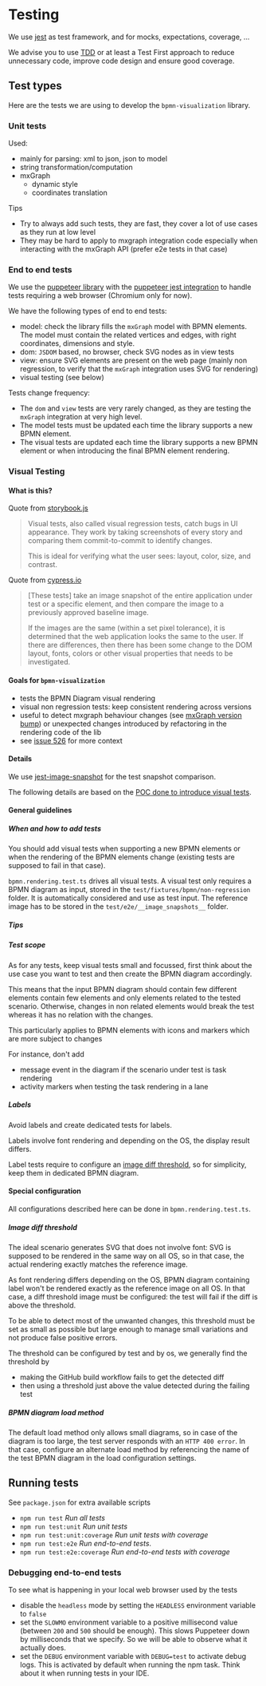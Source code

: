 # Testing

We use [jest](https://jestjs.io) as test framework, and for mocks, expectations, coverage, ...

We advise you to use [TDD](https://fr.wikipedia.org/wiki/Test_Driven_Development) or at least a Test First approach to reduce unnecessary code, improve code design and ensure good
coverage.

## Test types 

Here are the tests we are using to develop the `bpmn-visualization` library.

### Unit tests

Used:
- mainly for parsing: xml to json, json to model
- string transformation/computation
- mxGraph
  - dynamic style
  - coordinates translation


Tips
- Try to always add such tests, they are fast, they cover a lot of use cases as they run at low level 
- They may be hard to apply to mxgraph integration code especially when interacting with the mxGraph API (prefer e2e tests in that case)


### End to end tests

We use the [puppeteer library](https://github.com/puppeteer/puppeteer/) with the [puppeteer jest integration](https://jestjs.io/docs/en/puppeteer) to handle
tests requiring a web browser (Chromium only for now).

We have the following types of end to end tests:
- model: check the library fills the `mxGraph` model with BPMN elements. The model must contain the related vertices and
edges, with right coordinates, dimensions and style.
- dom: `JSDOM` based, no browser, check SVG nodes as in view tests
- view: ensure SVG elements are present on the web page (mainly non regression, to verify that the `mxGraph` integration uses SVG for rendering)
- visual testing (see below)

Tests change frequency:
- The `dom` and `view` tests are very rarely changed, as they are testing the `mxGraph` integration at very high level.
- The model tests must be updated each time the library supports a new BPMN element. 
- The visual tests are updated each time the library supports a new BPMN element or when introducing the final BPMN element rendering.


### Visual Testing

#### What is this?

Quote from [storybook.js](https://storybook.js.org/docs/react/workflows/visual-testing)
> Visual tests, also called visual regression tests, catch bugs in UI appearance.
> They work by taking screenshots of every story and comparing them commit-to-commit to identify changes.
>
> This is ideal for verifying what the user sees: layout, color, size, and contrast.


Quote from [cypress.io](https://docs.cypress.io/guides/tooling/visual-testing.html#Functional-vs-visual-testing)
> [These tests] take an image snapshot of the entire application under test or a specific element,
> and then compare the image to a previously approved baseline image.
>
> If the images are the same (within a set pixel tolerance), it is determined that the web application looks the same
> to the user. If there are differences, then there has been some change to the DOM layout, fonts, colors or other visual
> properties that needs to be investigated.


#### Goals for `bpmn-visualization`

- tests the BPMN Diagram visual rendering 
- visual non regression tests: keep consistent rendering across versions
- useful to detect mxgraph behaviour changes (see [mxGraph version bump](./mxgraph-version-bump.md)) or unexpected changes introduced by refactoring in
the rendering code of the lib
- see [issue 526]( https://github.com/process-analytics/bpmn-visualization-js/issues/526) for more context


#### Details

We use [jest-image-snapshot](https://www.npmjs.com/package/jest-image-snapshot) for the test snapshot comparison.

The following details are based on the [POC done to introduce visual tests](https://github.com/process-analytics/bpmn-visualization-js/pull/523#issuecomment-674049031).

#### General guidelines

##### When and how to add tests

You should add visual tests when supporting a new BPMN elements or when the rendering of the BPMN elements change (existing
tests are supposed to fail in that case).

`bpmn.rendering.test.ts` drives all visual tests. A visual test only requires a BPMN diagram as input, stored in the
`test/fixtures/bpmn/non-regression` folder. It is automatically considered and use as test input.
The reference image has to be stored in the `test/e2e/__image_snapshots__` folder.

##### Tips

##### Test scope

As for any tests, keep visual tests small and focussed, first think about the use case you want to test and then create
the BPMN diagram accordingly.

This means that the input BPMN diagram should contain few different elements contain few elements and only elements
related to the tested scenario.
Otherwise, changes in non related elements would break the test whereas it has no relation with the changes.

This particularly applies to BPMN elements with icons and markers which are more subject to changes

For instance, don't add 
- message event in the diagram if the scenario under test is task rendering
- activity markers when testing the task rendering in a lane 

##### Labels

Avoid labels and create dedicated tests for labels.

Labels involve font rendering and depending on the OS, the display result differs. 

Label tests require to configure an [image diff threshold](#image-diff-threshold), so for simplicity, keep them in dedicated
BPMN diagram.


#### Special configuration

All configurations described here can be done in `bpmn.rendering.test.ts`.


<a name="image-diff-threshold"></a>
##### Image diff threshold

The ideal scenario generates SVG that does not involve font: SVG is supposed to be rendered in the same way on all OS, so
in that case, the actual rendering exactly matches the reference image.

As font rendering differs depending on the OS, BPMN diagram containing label won't be rendered exactly as the reference
image on all OS. In that case, a diff threshold image must be configured: the test will fail if the diff is above the
threshold.

To be able to detect most of the unwanted changes, this threshold must be set as small as possible but large enough to
manage small variations and not produce false positive errors.

The threshold can be configured by test and by os, we generally find the threshold by
- making the GitHub build workflow fails to get the detected diff
- then using a threshold just above the value detected during the failing test   


##### BPMN diagram load method

The default load method only allows small diagrams, so in case of the diagram is too large, the test server responds with
an `HTTP 400 error`.
In that case, configure an alternate load method by referencing the name of the test BPMN diagram in the load configuration
settings.


## Running tests 

See `package.json` for extra available scripts
- `npm run test`                *Run all tests*
- `npm run test:unit`           *Run unit tests*
- `npm run test:unit:coverage`  *Run unit tests with coverage*
- `npm run test:e2e`            *Run end-to-end tests*.
- `npm run test:e2e:coverage`   *Run end-to-end tests with coverage*

### Debugging end-to-end tests

To see what is happening in your local web browser used by the tests
- disable the `headless` mode by setting the `HEADLESS` environment variable to `false`
- set the `SLOWMO` environment variable to a positive millisecond value (between `200` and `500` should be enough). This
slows Puppeteer down by milliseconds that we specify. So we will be able to observe what it actually does.
- set the `DEBUG` environment variable with `DEBUG=test` to activate debug logs. This is activated by default when
running the npm task. Think about it when running tests in your IDE.
